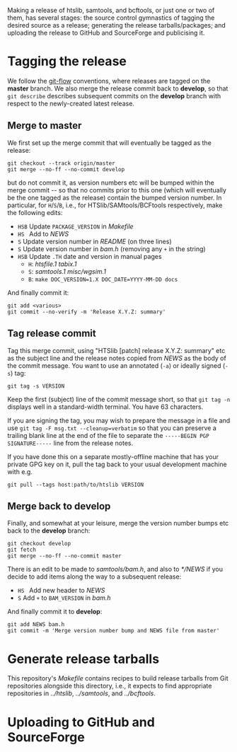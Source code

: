 Making a release of htslib, samtools, and bcftools, or just one or two of them, has several stages: the source control gymnastics of tagging the desired source as a release; generating the release tarballs/packages; and uploading the release to GitHub and SourceForge and publicising it.

# Tagging the release

We follow the [git-flow] conventions, where releases are tagged on the **master** branch.  We also merge the release commit back to **develop**, so that `git describe` describes subsequent commits on the **develop** branch with respect to the newly-created latest release.

[git-flow]: http://nvie.com/posts/a-successful-git-branching-model/

## Merge to master

We first set up the merge commit that will eventually be tagged as the release:

    git checkout --track origin/master
    git merge --no-ff --no-commit develop

but do not commit it, as version numbers etc will be bumped within the merge commit -- so that no commits prior to this one (which will eventually be the one tagged as the release) contain the bumped version number.  In particular, for `H`/`S`/`B`, i.e., for HTSlib/SAMtools/BCFtools respectively, make the following edits:

* `HSB`  Update `PACKAGE_VERSION` in _Makefile_
* `HS `  Add to _NEWS_
* ` S `  Update version number in _README_ (on three lines)
* ` S `  Update version number in _bam.h_ (removing any `+` in the string)
* `HSB`  Update `.TH` date and version in manual pages
  - `H`: _htsfile.1 tabix.1_
  - `S`: _samtools.1 misc/wgsim.1_
  - `B`: `make DOC_VERSION=1.X DOC_DATE=YYYY-MM-DD docs`

And finally commit it:

    git add <various>
    git commit --no-verify -m 'Release X.Y.Z: summary'

## Tag release commit

Tag this merge commit, using "HTSlib [patch] release X.Y.Z: summary" etc as the subject line and the release notes copied from _NEWS_ as the body of the commit message.  You want to use an annotated (`-a`) or ideally signed (`-s`) tag:

    git tag -s VERSION

Keep the first (subject) line of the commit message short, so that `git tag -n` displays well in a standard-width terminal.  You have 63 characters.

If you are signing the tag, you may wish to prepare the message in a file and use `git tag -F msg.txt --cleanup=verbatim` so that you can preserve a trailing blank line at the end of the file to separate the `-----BEGIN PGP SIGNATURE-----` line from the release notes.

If you have done this on a separate mostly-offline machine that has your private GPG key on it, pull the tag back to your usual development machine with e.g.

    git pull --tags host:path/to/htslib VERSION

## Merge back to develop

Finally, and somewhat at your leisure, merge the version number bumps etc back to the **develop** branch:

    git checkout develop
    git fetch
    git merge --no-ff --no-commit master

There is an edit to be made to _samtools/bam.h_, and also to _*/NEWS_ if you decide to add items along the way to a subsequent release:

* `HS `  Add new header to _NEWS_
* ` S `  Add `+` to `BAM_VERSION` in _bam.h_

And finally commit it to **develop**:

    git add NEWS bam.h
    git commit -m 'Merge version number bump and NEWS file from master'


# Generate release tarballs

This repository's _Makefile_ contains recipes to build release tarballs from Git repositories alongside this directory, i.e., it expects to find appropriate repositories in _../htslib_, _../samtools_, and _../bcftools_.


# Uploading to GitHub and SourceForge


<!-- vim:set linebreak: -->
